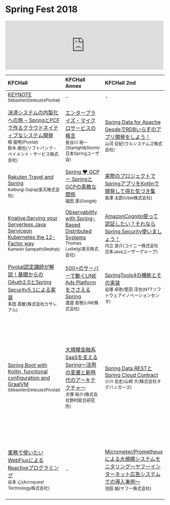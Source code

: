 # Spring Fest 2018


<iframe src="https://hatenablog-parts.com/embed?url=http%3A%2F%2Fspringfest2018.springframework.jp%2F" title="Spring Fest 2018 comes on 10.31 at KFC Hall &amp; Rooms" class="embed-card embed-webcard" scrolling="no" frameborder="0" style="display: block; width: 100%; height: 155px; max-width: 500px; margin: 10px 0px;"></iframe>

|KFCHall|KFCHall Annex|KFCHall 2nd|Room111|
|:-|:-|:-|:-|
|[KEYNOTE](#)<br><small>SébastienDeleuze(Pivotal)</small>|-|-|-|
|[決済システムの内製化への旅 ‒ SpringとPCFで作るクラウドネイティブなシステム開発](#)<br><small>槙 俊明(Pivotal)<br>鈴⽊ 順也(ソフトバンク・ペイメント・サービス株式会社)</small>|[エンタープライズ・マイクロサービスの格⾔](#)<br><small>⻑⾕川 裕⼀(Starlight&Storm/⽇本Springユーザ会)</small>|[Spring Data for Apache GeodeでRDBいらずのアプリ開発をしよう！]()<br><small>⼭河 征紀(ウルシステムズ株式会社)</small>|[これからSpringを使う開発者が知っておくべきこと](#)<br><small>⼟岐 孝平(⽇本Springユーザ会スタッフ)</small>|
|[Rakuten Travel and Spring](#)<br><small>Kalburgi Gajraj(楽天株式会社)</small>|[Spring ♥ GCP ー SpringとGCPの素敵な関係](#)<br><small>福⽥ 潔(Google)</small>|[実際のプロジェクトでSpringアプリをKotlinで開発して得た気づき集](#)<br><small>⻑澤 太郎(Ubie株式会社)</small>|[Thymeleafさいしょの⼀歩](#)<br><small>伊賀 敏樹</small>|
|[Knative:Serving your Serverless Java Serviceon Kubernetes the 12-Factor way](#)<br><small>Kamesh Sampath(Redhat)</small>|[Observability with Spring-Based Distributed Systems](#)<br><small>Thomas Ludwig(楽天株式会社)</small>|[AmazonCognito使って認証したい？それならSpring Security使いましょう！](#)<br><small>内⽴ 良介(コイニー株式会社 ⽇本Javaユーザーグループ)</small>|[SpringBootで作るRESTful Web Service](#)<br><small>⼤野 渉(Starlight & Storm/JSUGスタッフ)</small>|
|[Pivotal認定講師が解説！基礎からのOAuth2.0とSpring Security5.1による実装](#)<br><small>多⽥ 真敏(株式会社カサレアル)</small>|[500+のサーバーで動くLINE Ads PlatformをささえるSpring](#)<br><small>渡邉 直樹(LINE株式会社)</small>|[SpringTools4の機能とその実装](#)<br><small>岩塚 卓弥/堅⽥ 淳也(NTTソフトウェアイノベーションセンタ)</small>|[Spring5でSpring Testのここが変わる](#)<br><small>平栗 勇⼈(株式会社NTTデータ)</small>|
|[Spring Boot with Kotlin, functional configuration and GraalVM](#)<br><small>SébastienDeleuze(Pivotal)</small>|[⼤規模⾦融系SaaSを⽀えるSpring〜活⽤の変遷と新時代のアーキテクチャ〜](#)<br><small>⽝塚 裕介(株式会社野村総合研究所)</small>|[Spring Data RESTとSpring Cloud Contract](#)<br><small>⼩川 岳史/⼭﨑 ⼤(株式会社タグバンガーズ)</small>|[Spring BootでHello Worldのその先へ〜ウェブDBプレスのSpring Boot特集で伝えたかったこと＆伝えきれなかったこと～](#)<br><small>藤野 真聡(ソニーネットワークコミュニケーションズ株式会社)</small>|
|[業務で使いたいWebFluxによるReactiveプログラミング](#)<br><small>⾕本 ⼼(Acroquest Technology株式会社)</small>|-|[Micrometer/Prometheusによる⼤規模システムモニタリング〜ヤフーインターネット広告システムでの導入事例〜](#)<br><small>池⽥ 誠(ヤフー株式会社)</small>|[Angularを⽤いたデザインスプリント開発と設計⼿法](#)<br><small>佐川 夫美雄(アシラス株式会社)</small>|